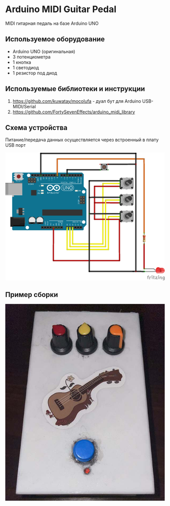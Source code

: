 # Arduino MIDI Guitar Pedal
MIDI гитарная педаль на базе Arduino UNO

## Используемое оборудование
- Arduino UNO (оригинальная)
- 3 потенциометра
- 1 кнопка
- 1 светодиод
- 1 резистор под диод

## Используемые библиотеки и инструкции
1. https://github.com/kuwatay/mocolufa - дуал бут для Arduino USB-MIDI/Serial
2. https://github.com/FortySevenEffects/arduino_midi_library


## Схема устройства
Питание/передача данных осуществляется через встроенный в плату USB порт

![Схема](docs/sketch.png)

## Пример сборки

![Пример](docs/example.jpg)